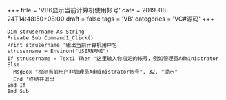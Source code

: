 +++
title = 'VB6显示当前计算机使用帐号'
date = 2019-08-24T14:48:50+08:00
draft = false
tags = 'VB'
categories = 'VC#源码'
+++


``` vb.net {linenos=inline}
Dim strusername As String
Private Sub Command1_Click()
Print strusername '输出当前计算机用户名
strusername = Environ("USERNAME")
If strusername = Text1 Then '这里输入你指定的帐号，例如管理员Administrator
Else
  MsgBox "检测当前用户非管理员Administrator帐号", 32, "提示"
  End '终结并退出
End If
End Sub
```